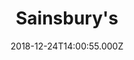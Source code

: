---
date: 2018-12-24T14:00:55.000Z
title: Sainsbury's
latitude: 54.067945758789605
longitude: -2.8474299378877594
url: https://stores.sainsburys.co.uk/2247/morecambe?y_source=1_MTU1NjgzNDItNDQwLWxvY2F0aW9uLndlYnNpdGU=
category: checkin
---